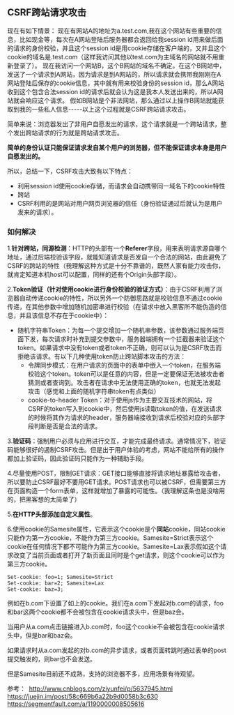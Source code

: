 ## CSRF跨站请求攻击

现在有如下情景：
现在有网站A的地址为a.test.com,我在这个网站有些重要的信息，比如现金等，每次在A网站登陆后服务器都会返回给我session id用来做后面的请求的身份校验，并且这个session id是用cookie存储在客户端的，又并且这个cookie的域名是.test.com（这样我访问其他以test.com为主域名的网站就不用重新登录了）。
现在我访问一个网站B，这个B网站的域名不确定。在这个B网站中，发送了一个请求到A网站，因为请求是到A网站的，所以请求就会携带我刚刚在A网站登陆后保存的cookie信息，其中就有用来校验身份的session id，那么A网站收到这个包含合法session id的请求后就会认为这是我本人发送出来的，所以A网站就会响应这个请求。
假如B网站是个非法网站，那么通过以上操作B网站就能获取到我的一些私人信息-----以上这个过程就是CSRF跨站请求攻击。

简单来说：浏览器发出了非用户自愿发出的请求，这个请求就是一个跨站请求，整个发出跨站请求的行为就是跨站请求攻击。

**简单的身份认证只能保证请求发自某个用户的浏览器，但不能保证请求本身是用户自愿发出的。**

所以，总结一下，CSRF攻击大致有以下特点：
* 利用session id使用cookie存储，而请求会自动携带同一域名下的cookie特性
* 跨站
* CSRF利用的是网站对用户网页浏览器的信任（身份验证通过后就认为是用户发来的请求）。



### 如何解决

1.__针对跨站，同源检测__：HTTP的头部有一个**Referer**字段，用来表明请求源自哪个地址，通过后端校验该字段，就能知道请求是否发自一个合法的网站，由此避免了CSRF的跨站的特性（我理解这种方式是十分不靠谱的，既然人家有能力攻击你，就肯定知道本机host可以配置，同样的还有个Origin头部字段）。

2.__Token验证（针对使用cookie进行身份校验的验证方式）__：由于CSRF利用了浏览器自动传递cookie的特性，所以另外一个防御思路就是校验信息不通过cookie传递，在其他参数中增加随机加密串进行校验（在请求中放入黑客所不能伪造的信息，并且该信息不存在于cookie中）：

* 随机字符串Token：为每一个提交增加一个随机串参数，该参数通过服务端页面下发，每次请求时补充到提交参数中，服务器端拥有一个拦截器来验证这个token。如果请求中没有token或者token不正确，则可以认为是CSRF攻击而拒绝该请求。有以下几种使用token防止跨站脚本攻击的方法：
  * 令牌同步模式：在用户请求的页面中的表单中嵌入一个token，在服务端校验这个token。token可以是任意的内容，但是一定要保证无法被攻击者猜测或者查询到。攻击者在请求中无法使用正确的token，也就无法发起攻击（感觉和上面的随机字符串token有点类似）
  * cookie-to-header Token：对于使用js作为主要交互技术的网站，将CSRF的token写入到cookie中，然后使用js读取token的值，在发送请求的时候将其作为请求的header，服务器端接收到请求后校验对应的头部字段判断是否是合法的请求。

3.**验证码**：强制用户必须与应用进行交互，才能完成最终请求。通常情况下，验证码能够很好的遏制CSRF攻击。但是出于用户体验的考虑，网站不能给所有的操作都加上验证码，因此验证码只能作为一种辅助手段。

4.尽量使用POST，限制GET请求：GET接口能够直接将请求地址暴露给攻击者，所以要防止CSRF最好不要用GET请求。POST请求也可以被CSRF，但需要第三方在页面构造一个form表单，这样就增加了暴露的可能性。（我理解这条也是没啥用的，把黑客想的太简单了）

5.**在HTTP头部添加自定义属性**。

6.使用cookie的Samesite属性，它表示这个cookie是个**同站**cookie，同站cookie只能作为第一方cookie，不能作为第三方cookie。Samesite=Strict表示这个cookie在任何情况下都不可能作为第三方cookie。Samesite=Lax表示假如这个请求改变了当前页面或者打开了新页面且同时是个get请求，则这个cookie可以作为第三方cookie。

```
Set-cookie: foo=1; Samesite=Strict
Set-cookie: bar=2; Samesite=Lax
Set-cookie: baz=3;
```

例如在b.com下设置了如上的cookie。我们在a.com下发起对b.com的请求，foo和bar这两个cookie都不会被包含在cookie请求头中，但是baz会。

当用户从a.com点击链接进入b.com时，foo这个cookie不会被包含在cookie请求头中，但是bar和baz会。

如果请求时从a.com发起的对b.com的异步请求，或者页面转跳时通过表单的post提交触发的，则bar也不会发送。

但是Samesite目前还不成熟，支持的浏览器不多，应用场景有待观望。

参考：
​	http://www.cnblogs.com/ziyunfei/p/5637945.html
​	https://juejin.im/post/58c669b6a22b9d0058b3c630
​	https://segmentfault.com/a/1190000008505616